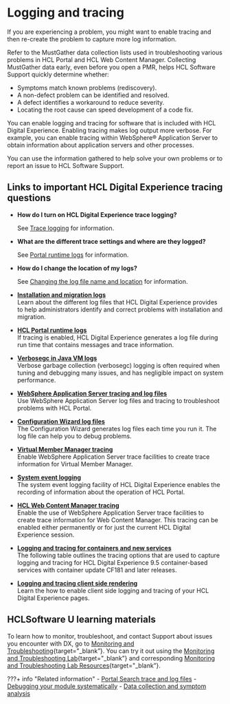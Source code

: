 # Logging and tracing

If you are experiencing a problem, you might want to enable tracing and then re-create the problem to capture more log information.

Refer to the MustGather data collection lists used in troubleshooting various problems in HCL Portal and HCL Web Content Manager. Collecting MustGather data early, even before you open a PMR, helps HCL Software Support quickly determine whether:

-   Symptoms match known problems \(rediscovery\).
-   A non-defect problem can be identified and resolved.
-   A defect identifies a workaround to reduce severity.
-   Locating the root cause can speed development of a code fix.

You can enable logging and tracing for software that is included with HCL Digital Experience. Enabling tracing makes log output more verbose. For example, you can enable tracing within WebSphere® Application Server to obtain information about application servers and other processes.

You can use the information gathered to help solve your own problems or to report an issue to HCL Software Support.

## Links to important HCL Digital Experience tracing questions

-   **How do I turn on HCL Digital Experience trace logging?**

    See [Trace logging](adsyslog.md#trace-logging) for information.


-   **What are the different trace settings and where are they logged?**

    See [Portal runtime logs](run_logs.md) for information.


-   **How do I change the location of my logs?**

    See [Changing the log file name and location](./adsyslog.md#changing-the-log-file-name-and-location) for information.


-   **[Installation and migration logs](inst_logs.md)**  
Learn about the different log files that HCL Digital Experience provides to help administrators identify and correct problems with installation and migration.
-   **[HCL Portal runtime logs](run_logs.md)**  
If tracing is enabled, HCL Digital Experience generates a log file during run time that contains messages and trace information.
-   **[Verbosegc in Java VM logs](verbosegc.md)**  
Verbose garbage collection \(verbosegc\) logging is often required when tuning and debugging many issues, and has negligible impact on system performance.
-   **[WebSphere Application Server tracing and log files](was_logs.md)**  
Use WebSphere Application Server log files and tracing to troubleshoot problems with HCL Portal.
-   **[Configuration Wizard log files](cfg_wizd_logs.md)**  
The Configuration Wizard generates log files each time you run it. The log file can help you to debug problems.
-   **[Virtual Member Manager tracing](wmm_logs.md)**  
Enable WebSphere Application Server trace facilities to create trace information for Virtual Member Manager.
-   **[System event logging](adsyslog.md)**  
The system event logging facility of HCL Digital Experience enables the recording of information about the operation of HCL Portal.
-   **[HCL Web Content Manager tracing](wcm_logs.md)**  
Enable the use of WebSphere Application Server trace facilities to create trace information for Web Content Manager. This tracing can be enabled either permanently or for just the current HCL Digital Experience session.
-   **[Logging and tracing for containers and new services](logging_tracing_containers_and_new_services.md)**  
The following table outlines the tracing options that are used to capture logging and tracing for HCL Digital Experience 9.5 container-based services with container update CF181 and later releases.
-   **[Logging and tracing client side rendering](../logging_and_tracing/logging_and_tracing_clientside/index.md)**  
Learn the how to enable client side logging and tracing of your HCL Digital Experience pages.

## HCLSoftware U learning materials

To learn how to monitor, troubleshoot, and contact Support about issues you encounter with DX, go to [Monitoring and Troubleshooting](https://hclsoftwareu.hcltechsw.com/component/axs/?view=sso_config&id=3&forward=https%3A%2F%2Fhclsoftwareu.hcltechsw.com%2Fcourses%2Flesson%2F%3Fid%3D3436){target="_blank”}. You can try it out using the [Monitoring and Troubleshooting Lab](https://hclsoftwareu.hcltechsw.com/images/Lc4sMQCcN5uxXmL13gSlsxClNTU3Mjc3NTc4MTc2/DS_Academy/DX/Administrator/HDX-ADM-200_Monitoring_and_Troubleshooting_Lab.pdf){target="_blank”} and corresponding [Monitoring and Troubleshooting Lab Resources](https://hclsoftwareu.hcltechsw.com/images/Lc4sMQCcN5uxXmL13gSlsxClNTU3Mjc3NTc4MTc2/DS_Academy/DX/Administrator/HDX-ADM-200_Monitoring_and_Troubleshooting_Lab_Resources.zip){target="_blank”}.

???+ info "Related information"
    - [Portal Search trace and log files](../../../../build_sites/search/portal_search/hint_tips/srrlogtrac.md)
    - [Debugging your module systematically](../../../../build_sites/themes_skins/the_module_framework/troubleshooting_modular_themes/themeopt_mod_debug_pattern.md)
    - [Data collection and symptom analysis](../../../manage/troubleshooting/tools_for_troubleshooting_and_diagnostics/tbl_apdt_over.md)
